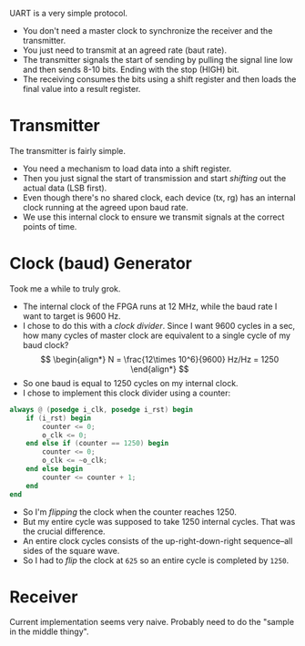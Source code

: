 UART is a very simple protocol.
- You don't need a master clock to synchronize the receiver and the transmitter.
- You just need to transmit at an agreed rate (baut rate).
- The transmitter signals the start of sending by pulling the signal line low and then sends 8-10 bits. Ending with the stop (HIGH) bit.
- The receiving consumes the bits using a shift register and then loads the final value into a result register.

# Transmitter
The transmitter is fairly simple.
- You need a mechanism to load data into a shift register.
- Then you just signal the start of transmission and start _shifting_ out the actual data (LSB first).
- Even though there's no shared clock, each device (tx, rg) has an internal clock running at the agreed upon baud rate.
- We use this internal clock to ensure we transmit signals at the correct points of time.

# Clock (baud) Generator
Took me a while to truly grok.
- The internal clock of the FPGA runs at 12 MHz, while the baud rate I want to target is 9600 Hz.
- I chose to do this with a _clock divider_. Since I want 9600 cycles in a sec, how many cycles of master clock are equivalent to a single cycle of my baud clock?
$$
\begin{align*}
N = \frac{12\times 10^6}{9600} Hz/Hz = 1250
\end{align*}
$$
- So one baud is equal to 1250 cycles on my internal clock.
- I chose to implement this clock divider using a counter:
```verilog
always @ (posedge i_clk, posedge i_rst) begin
    if (i_rst) begin
        counter <= 0;
        o_clk <= 0;
    end else if (counter == 1250) begin
        counter <= 0;
        o_clk <= ~o_clk;
    end else begin
        counter <= counter + 1;
    end
end
```

- So I'm _flipping_ the clock when the counter reaches 1250.
- But my entire cycle was supposed to take 1250 internal cycles. That was the crucial difference.
- An entire clock cycles consists of the up-right-down-right sequence–all sides of the square wave.
- So I had to _flip_ the clock at `625` so an entire cycle is completed by `1250`.
# Receiver
Current implementation seems very naive. Probably need to do the "sample in the middle thingy".